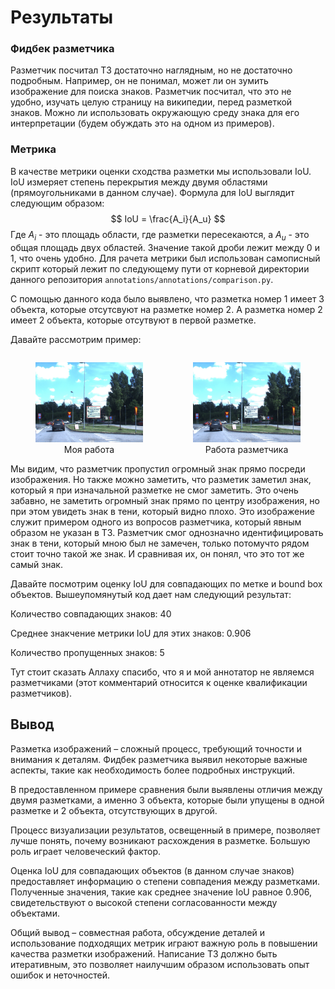 # Результаты
### Фидбек разметчика
Разметчик посчитал ТЗ достаточно наглядным, но не достаточно подробным. Например, он не понимал, может ли он зумить изображение для поиска знаков.
Разметчик посчитал, что это не удобно, изучать целую страницу на википедии, перед разметкой знаков. Можно ли использовать окружающую среду знака для его интерпретации (будем обуждать это на одном из примеров). 
### Метрика
В качестве метрики оценки сходства разметки мы использовали IoU. IoU измеряет степень перекрытия между двумя областями (прямоугольниками в данном случае). Формула для IoU выглядит следующим образом:
$$ IoU = \frac{A_i}{A_u} $$
Где $A_i$ - это площадь области, где разметки пересекаются, а $A_u$ - это общая площадь двух областей. Значение такой дроби лежит между 0 и 1, что очень удобно.
Для рачета метрики был использован самописный скрипт который лежит по следующему пути от корневой директории данного репозитория `annotations/annotations/comparison.py`.

С помощью данного кода было выявлено, что разметка номер 1 имеет 3 объекта, которые отсутсвуют на разметке номер 2. А разметка номер 2 имеет 2 объекта, которые отсутвуют в первой разметке. 

Давайте рассмотрим пример:
<div style="display: flex; justify-content: space-between; width: 100%;">
    <figure style="text-align: center;">
        <img src="annot_examples/my_work.png" alt="Работа разметчика" style="width: 100%;">
        <figcaption>Моя работа</figcaption>
    </figure>
    <figure style="text-align: center;">
        <img src="annot_examples/annotator_work.png" alt="Моя работа" style="width: 100%;">
        <figcaption>Работа разметчика</figcaption>
    </figure>
</div>
Мы видим, что разметчик пропустил огромный знак прямо посреди изображения. Но также можно заметить, что разметик заметил знак, который я при изначальной разметке не смог заметить. Это очень забавно, не заметить огромный знак прямо по центру изображения, но при этом увидеть знак в тени, который видно плохо.
Это изображение служит примером одного из вопросов разметчика, который явным образом не указан в ТЗ. Разметчик смог однозначно идентифицировать знак в тени, который мною был не замечен, только потомучто рядом стоит точно такой же знак. И сравнивая их, он понял, что это тот же самый знак.

Давайте посмотрим оценку IoU для совпадающих по метке и bound box объектов.
Вышеупомянутый код дает нам следующий результат:

Количество совпадающих знаков: 40

Среднее знакчение метрики IoU для этих знаков: 0.906

Количество пропущенных знаков: 5

Тут стоит сказать Аллаху спасибо, что я и мой аннотатор не являемся разметчиками (этот комментарий относится к оценке квалификации разметчиков).

## Вывод
Разметка изображений – сложный процесс, требующий точности и внимания к деталям. Фидбек разметчика выявил некоторые важные аспекты, такие как необходимость более подробных инструкций.

В предоставленном примере сравнения были выявлены отличия между двумя разметками, а именно 3 объекта, которые были упущены в одной разметке и 2 объекта, отсутствующих в другой.

Процесс визуализации результатов, освещенный в примере, позволяет лучше понять, почему возникают расхождения в разметке. Большую роль играет человеческий фактор.

Оценка IoU для совпадающих объектов (в данном случае знаков) предоставляет информацию о степени совпадения между разметками. Полученные значения, такие как среднее значение IoU равное 0.906, свидетельствуют о высокой степени согласованности между объектами.

Общий вывод – совместная работа, обсуждение деталей и использование подходящих метрик играют важную роль в повышении качества разметки изображений. Написание ТЗ должно быть итеративным, это позволяет наилучшим образом использовать опыт ошибок и неточностей.